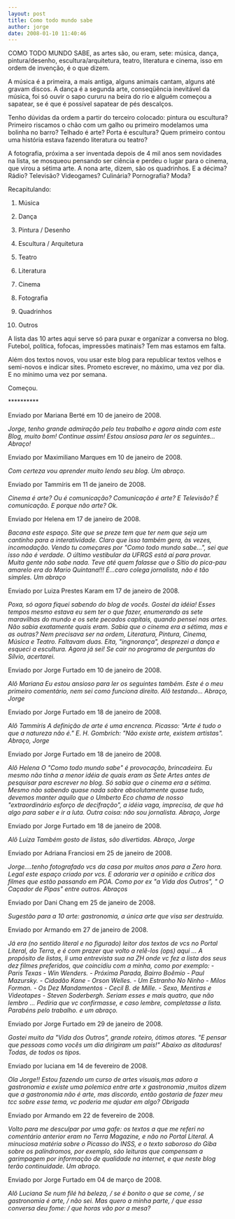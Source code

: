```yaml
---
layout: post
title: Como todo mundo sabe
author: jorge
date: 2008-01-10 11:40:46
---
```

COMO TODO MUNDO SABE, as artes são, ou eram, sete: música, dança, pintura/desenho, escultura/arquitetura, teatro, literatura e cinema, isso em ordem de invenção, é o que dizem.

A música é a primeira, a mais antiga, alguns animais cantam, alguns até gravam discos. A dança é a segunda arte, conseqüência inevitável da música, foi só ouvir o sapo cururu na beira do rio e alguém começou a sapatear, se é que é possível sapatear de pés descalços.

Tenho dúvidas da ordem a partir do terceiro colocado: pintura ou escultura? Primeiro riscamos o chão com um galho ou primeiro modelamos uma bolinha no barro? Telhado é arte? Porta é escultura? Quem primeiro contou uma história estava fazendo literatura ou teatro?

A fotografia, próxima a ser inventada depois de 4 mil anos sem novidades na lista, se mosqueou pensando ser ciência e perdeu o lugar para o cinema, que virou a sétima arte. A nona arte, dizem, são os quadrinhos. E a décima? Rádio? Televisão? Videogames? Culinária? Pornografia? Moda?

Recapitulando:

1. Música

2. Dança

3. Pintura / Desenho

4. Escultura / Arquitetura

5. Teatro

6. Literatura

7. Cinema

8. Fotografia

9. Quadrinhos

10. Outros

A lista das 10 artes aqui serve só para puxar e organizar a conversa no blog. Futebol, política, fofocas, impressões matinais? Tem mas estamos em falta.

Além dos textos novos, vou usar este blog para republicar textos velhos e semi-novos e indicar sites. Prometo escrever, no máximo, uma vez por dia. E no mínimo uma vez por semana.

Começou.

\*﻿\*\*\*\*\*\*\*\*\*

Enviado por Mariana Berté em 10 de janeiro de 2008.

*Jorge, tenho grande admiração pelo teu trabalho e agora ainda com este Blog, muito bom! Continue assim! Estou ansiosa para ler os seguintes... Abraço!*

Enviado por Maximiliano Marques em 10 de janeiro de 2008.

*Com certeza vou aprender muito lendo seu blog. Um abraço.*

Enviado por Tammíris em 11 de janeiro de 2008.

*Cinema é arte? Ou é comunicação? Comunicação é arte? E Televisão? É comunicação. E porque não arte? Ok.*

Enviado por Helena em 17 de janeiro de 2008.

*Bacana este espaço. Site que se preze tem que ter nem que seja um cantinho para a interatividade. Claro que isso também gera, às vezes, incomodação. Vendo tu começares por "Como todo mundo sabe...", sei que isso não é verdade. O último vestibular da UFRGS está aí para provar. Muita gente não sabe nada. Teve até quem falasse que o Sítio do pica-pau amarelo era do Mario Quintana!!! É...caro colega jornalista, não é tão simples. Um abraço*

Enviado por Luiza Prestes Karam em 17 de janeiro de 2008.

*Poxa, só agora fiquei sabendo do blog de vocês. Gostei da idéia! Esses tempos mesmo estava eu sem ter o que fazer, enumerando as sete maravilhas do mundo e os sete pecados capitais, quando pensei nas artes. Não sabia exatamente quais eram. Sabia que o cinema era a sétima, mas e as outras? Nem precisava ser na ordem, Literatura, Pintura, Cinema, Música e Teatro. Faltavam duas. Eita, "ingnorança", desprezei a dança e esqueci a escultura. Agora já sei! Se cair no programa de perguntas do Sílvio, acertarei.*

Enviado por Jorge Furtado em 10 de janeiro de 2008.

*Alô Mariana Eu estou ansioso para ler os seguintes também. Este é o meu primeiro comentário, nem sei como funciona direito. Alô testando... Abraço, Jorge*

Enviado por Jorge Furtado em 18 de janeiro de 2008.

*Alô Tammíris A definição de arte é uma encrenca. Picasso: "Arte é tudo o que a natureza não é." E. H. Gombrich: "Não existe arte, existem artistas". Abraço, Jorge*

Enviado por Jorge Furtado em 18 de janeiro de 2008.

*Alô Helena O "Como todo mundo sabe" é provocação, brincadeira. Eu mesmo não tinha a menor idéia de quais eram as Sete Artes antes de pesquisar para escrever no blog. Só sabia que o cinema era a sétima. Mesmo não sabendo quase nada sobre absolutamente quase tudo, devemos manter aquilo que o Umberto Eco chama de nosso "extraordinário esforço de decifração", a idéia vaga, imprecisa, de que há algo para saber e ir a luta. Outra coisa: não sou jornalista. Abraço, Jorge*

Enviado por Jorge Furtado em 18 de janeiro de 2008.

*Alô Luiza Também gosto de listas, são divertidas. Abraço, Jorge*

Enviado por Adriana Franciosi em 25 de janeiro de 2008.

*Jorge....tenho fotografado vcs da casa por muitos anos para a Zero hora. Legal este espaço criado por vcs. E adoraria ver a opinião e crítica dos filmes que estão passando em POA. Como por ex "a Vida dos Outros", " O Caçador de Pipas" entre outros. Abraços*

Enviado por Dani Chang em 25 de janeiro de 2008.

*Sugestão para a 10 arte: gastronomia, a única arte que visa ser destruída.*

Enviado por Armando em 27 de janeiro de 2008.

*Já era (no sentido literal e no figurado) leitor dos textos de vcs no Portal Literal, do Terra, e é com prazer que volto a relê-los (ops) aqui ... A propósito de listas, li uma entrevista sua na ZH onde vc fez a lista dos seus dez filmes preferidos, que coincidiu com a minha, como por exemplo: - Paris Texas - Win Wenders. - Próxima Parada, Bairro Boêmio - Paul Mazursky. - Cidadão Kane - Orson Welles. - Um Estranho No Ninho - Milos Forman. - Os Dez Mandamentos - Cecil B. de Mille. - Sexo, Mentiras e Videotapes - Steven Soderbergh. Seriam esses e mais quatro, que não lembro ... Pediria que vc confirmasse, e caso lembre, completasse a lista. Parabéns pelo trabalho. e um abraço.*

Enviado por Jorge Furtado em 29 de janeiro de 2008.

*Gostei muito da "Vida dos Outros", grande roteiro, ótimos atores. "E pensar que pessoas como vocês um dia dirigiram um país!" Abaixo as ditaduras! Todas, de todos os tipos.*

Enviado por luciana em 14 de fevereiro de 2008.

*Ola Jorge!! Estou fazendo um curso de artes visuais,mas adoro a gastronomia e existe uma polemica entre arte x gastronomia ,muitos dizem que a gastronomia não é arte, mas discordo, então gostaria de fazer meu tcc sobre esse tema, vc poderia me ajudar em algo? Obrigada*

Enviado por Armando em 22 de fevereiro de 2008.

*Volto para me desculpar por uma gafe: os textos a que me referi no comentário anterior eram no Terra Magazine, e não no Portal Literal. A minuciosa matéria sobre o Picasso do INSS, e o texto saboroso do Giba sobre os palíndromos, por exemplo, são leituras que compensam a garimpagem por informação de qualidade na internet, e que neste blog terão continuidade. Um abraço.*

Enviado por Jorge Furtado em 04 de março de 2008.

*Alô Luciana Se num filé há beleza, / se é bonito o que se come, / se gastronomia é arte, / não sei. Mas quero a minha parte, / que essa conversa deu fome: / que horas vão por a mesa?*